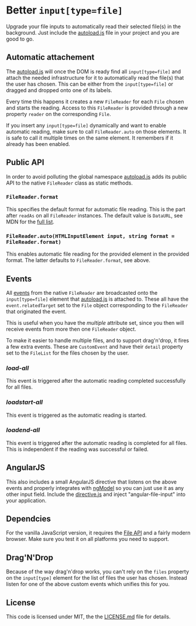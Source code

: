 # Better `input[type=file]`
Upgrade your file inputs to automatically read their selected file(s) in the
background. Just include the [autoload.js][1] file in your project and you are
good to go.

## Automatic attachement
The [autoload.js][1] will once the DOM is ready find all `input[type=file]` and
attach the needed infrastructure for it to automatically read the file(s) that
the user has chosen. This can be either from the `input[type=file]` or dragged
and dropped onto one of its labels.

Every time this happens it creates a new `FileReader` for each `File` chosen and
starts the reading. Access to this `FileReader` is provided through a new
property `reader` on the corresponding `File`.

If you insert any `input[type=file]` dynamically and want to enable automatic
reading, make sure to call `FileReader.auto` on those elements. It is safe to
call it multiple times on the same element. It remembers if it already has been
enabled.

## Public API
In order to avoid polluting the global namespace [autoload.js][1] adds its
public API to the native `FileReader` class as static methods.

### `FileReader.format`
This specifies the default format for automatic file reading. This is the part
after `readAs` on all `FileReader` instances. The default value is `DataURL`,
see MDN for the [full list][2].

### `FileReader.auto(HTMLInputElement input, string format = FileReader.format)`
This enables automatic file reading for the provided element in the provided
format. The latter defaults to `FileReader.format`, see above.

## Events
All [events][3] from the native `FileReader` are broadcasted onto the
`input[type=file]` element that [autoload.js][1] is attached to. These all have
the `event.relatedTarget` set to the `File` object corresponding to the
`FileReader` that originated the event.

This is useful when you have the _multiple_ attribute set, since you then will
receive events from more then one `FileReader` object.

To make it easier to handle multiple files, and to support drag'n'drop, it
fires a few extra events. These are `CustomEvent` and have their `detail`
property set to the `FileList` for the files chosen by the user.

### _load-all_
This event is triggered after the automatic reading completed successfully for
all files.

### _loadstart-all_
This event is triggered as the automatic reading is started.

### _loadend-all_
This event is triggered after the automatic reading is completed for all files.
This is independent if the reading was successful or failed.

## AngularJS
This also includes a small AngularJS directive that listens on the above events
and properly integrates with [ngModel][4] so you can just use it as any other
input field. Include the [directive.js][5] and inject "angular-file-input" into
your application.

## Dependcies
For the vanilla JavaScript version, it requires the [File API][6] and a fairly
modern browser. Make sure you test it on all platforms you need to support.

## Drag'N'Drop
Because of the way drag'n'drop works, you can't rely on the `files` property on
the `input[type]` element for the list of files the user has chosen. Instead
listen for one of the above custom events which unifies this for you.

## License
This code is licensed under MIT, the the [LICENSE.md][7] file for details.

[1]: autoload.js
[2]: https://developer.mozilla.org/en-US/docs/Web/API/FileReader#Methods
[3]: https://developer.mozilla.org/en-US/docs/Web/API/FileReader#Event_handlers
[4]: https://docs.angularjs.org/api/ng/directive/ngModel
[5]: directive.js
[6]: https://developer.mozilla.org/en-US/docs/Using_files_from_web_applications
[7]: LICENSE.md

